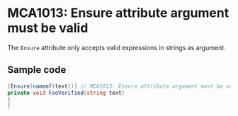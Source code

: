 # MCA1013: Ensure attribute argument must be valid

The `Ensure` attribute only accepts valid expressions in strings as argument.

## Sample code

```cs
[Ensure(nameof(text))] // MCA1013: Ensure attribute argument must be valid.
private void FooVerified(string text)
{
}
```
